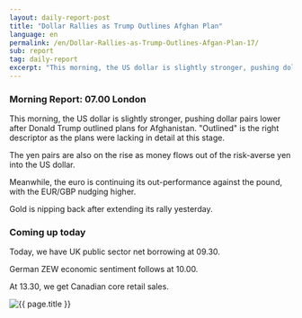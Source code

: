 ```yaml
---
layout: daily-report-post
title: "Dollar Rallies as Trump Outlines Afghan Plan"
language: en
permalink: /en/Dollar-Rallies-as-Trump-Outlines-Afgan-Plan-17/
sub: report
tag: daily-report
excerpt: "This morning, the US dollar is slightly stronger, pushing dollar pairs lower after Donald Trump outlined plans for Afghanistan ..."
---
```

### Morning Report: 07.00 London

This morning, the US dollar is slightly stronger, pushing dollar pairs lower after Donald Trump outlined plans for Afghanistan. "Outlined" is the right descriptor as the plans were lacking in detail at this stage. 

The yen pairs are also on the rise as money flows out of the risk-averse yen into the US dollar.

Meanwhile, the euro is continuing its out-performance against the pound, with the EUR/GBP nudging higher. 

Gold is nipping back after extending its rally yesterday. 

### Coming up today

Today, we have UK public sector net borrowing at 09.30. 

German ZEW economic sentiment follows at 10.00. 

At 13.30, we get Canadian core retail sales.

<p><img src="{{ "/assets/images/daily-report/2017-08-22_07-12-54.jpg" | relative_url }}" alt="{{ page.title }}" title="{{ page.title }}"></p>
